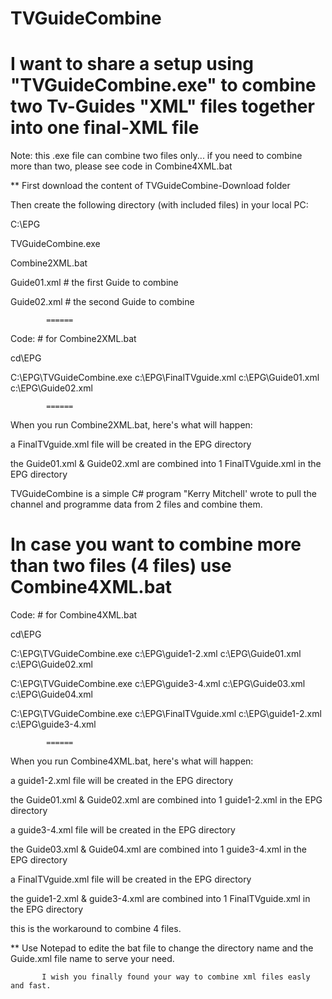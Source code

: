 # TVGuideCombine

# I want to share a setup using "TVGuideCombine.exe" to combine two Tv-Guides "XML" files together into one final-XML file

Note: this .exe file can combine two files only... if you need to combine more than two, please see code in Combine4XML.bat

** First download the content of TVGuideCombine-Download folder

Then create the following directory (with included files) in your local PC:

C:\EPG

TVGuideCombine.exe

Combine2XML.bat

Guide01.xml    # the first Guide to combine

Guide02.xml    # the second Guide to combine

            ======

Code:          # for Combine2XML.bat 

   cd\EPG
   
   C:\EPG\TVGuideCombine.exe c:\EPG\FinalTVguide.xml c:\EPG\Guide01.xml c:\EPG\Guide02.xml
   
            ======
   
  When you run Combine2XML.bat, here's what will happen:  
 
a FinalTVguide.xml file will be created in the EPG directory

the Guide01.xml & Guide02.xml are combined into 1 FinalTVguide.xml in the EPG directory

TVGuideCombine is a simple C# program "Kerry Mitchell' wrote to pull the channel and programme data from 2 files and combine them.



# In case you want to combine more than two files (4 files) use Combine4XML.bat


Code:          # for Combine4XML.bat 

   cd\EPG
   
   C:\EPG\TVGuideCombine.exe c:\EPG\guide1-2.xml c:\EPG\Guide01.xml c:\EPG\Guide02.xml
   
   C:\EPG\TVGuideCombine.exe c:\EPG\guide3-4.xml c:\EPG\Guide03.xml c:\EPG\Guide04.xml
   
   C:\EPG\TVGuideCombine.exe c:\EPG\FinalTVguide.xml c:\EPG\guide1-2.xml c:\EPG\guide3-4.xml

            ======   
   
   When you run Combine4XML.bat, here's what will happen:  

a guide1-2.xml file will be created in the EPG directory

the Guide01.xml & Guide02.xml are combined into 1 guide1-2.xml in the EPG directory 

a guide3-4.xml file will be created in the EPG directory

the Guide03.xml & Guide04.xml are combined into 1 guide3-4.xml in the EPG directory 

a FinalTVguide.xml file will be created in the EPG directory

the guide1-2.xml & guide3-4.xml are combined into 1 FinalTVguide.xml in the EPG directory


this is the workaround to combine 4 files.
 


**  Use Notepad to edite the bat file to change the directory name and the Guide.xml file name to serve your need.

           
		   I wish you finally found your way to combine xml files easly and fast.


 